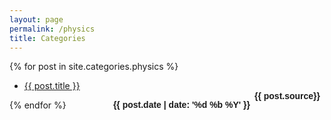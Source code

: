 ```yaml
---
layout: page
permalink: /physics
title: Categories
---
```




{% for post in site.categories.physics %}
 
<ul id="archive">
<li class="archiveposturl"><span><a href="{{ post.url }}" title="{{ post.title }}">{{ post.title }}</a></span><br/>
<span class = "postlower">
<strong style="font-size:100%; font-family: 'Titillium Web', sans-serif; float:right; padding-right: .5em">{{ post.source}}</strong> 

<strong style="font-size:100%; font-family: 'Titillium Web', sans-serif; float:right; padding-right: .5em">{{ post.date | date: '%d %b %Y' }}</strong> 

<span>

</li>
</ul>

{% endfor %}
